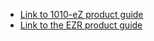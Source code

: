 
- [Link to 1010-eZ product guide](https://github.com/department-of-veterans-affairs/va.gov-team/tree/master/products/health-care/application/va-application/10-10EZ%20Form/Current%20PDF%20form%20%26%20Product%20Guide)
- [Link to the EZR product guide](https://github.com/department-of-veterans-affairs/va.gov-team/tree/master/products/health-care/application/health-update-form/10-10EZR%20Form/Current%20PDF%20and%20Product%20Guide)
